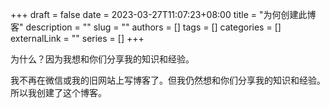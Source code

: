 +++
draft = false
date = 2023-03-27T11:07:23+08:00
title = "为何创建此博客"
description = ""
slug = ""
authors = []
tags = []
categories = []
externalLink = ""
series = []
+++


为什么？因为我想和你们分享我的知识和经验。

我不再在微信或我的旧网站上写博客了。但我仍然想和你们分享我的知识和经验。所以我创建了这个博客。
